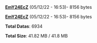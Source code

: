 [**EmY24EcZ**](/data/EmY24EcZ.txt) (05/12/22 - 16:53)- 8156 bytes

[**EmY24EcZ**](/data/EmY24EcZ.txt) (05/12/22 - 16:53)- 8156 bytes

**Total Datas**: 6934

**Total Size**: 41.82 MB / 41.8 MB